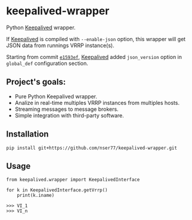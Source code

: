 # keepalived-wrapper
Python [Keepalived](https://github.com/acassen/keepalived) wrapper.

If [Keepalived](https://github.com/acassen/keepalived) is compiled with ```--enable-json``` option, this wrapper will get JSON data from runnings VRRP instance(s).

Starting from commit [```e1593ef```](https://github.com/acassen/keepalived/commit/e1593effaf4395e208947897d9fb0adaee484eae), [Keepalived](https://github.com/acassen/keepalived) added ```json_version``` option in ```global_def``` configuration section.

## Project's goals:
- Pure Python Keepalived wrapper.
- Analize in real-time multiples VRRP instances from multiples hosts.
- Streaming messages to message brokers.
- Simple integration with third-party software.

## Installation
```
pip install git+https://github.com/nser77/keepalived-wrapper.git
```

## Usage
```
from keepalived.wrapper import KeepalivedInterface

for k in KeepalivedInterface.getVrrp()
    print(k.iname)
    
>>> VI_1
>>> VI_n
```
